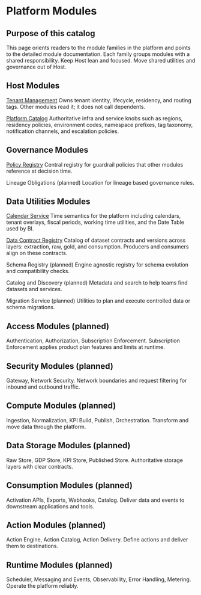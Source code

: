 # Platform Modules

## Purpose of this catalog
This page orients readers to the module families in the platform and points to the detailed module documentation. Each family groups modules with a shared responsibility. Keep Host lean and focused. Move shared utilities and governance out of Host.

## Host Modules
[Tenant Management](../modules/host/tenant-management/index.md)
Owns tenant identity, lifecycle, residency, and routing tags. Other modules read it; it does not call dependents.

[Platform Catalog](../modules/host/platform-catalog/index.md)
Authoritative infra and service knobs such as regions, residency policies, environment codes, namespace prefixes, tag taxonomy, notification channels, and escalation policies.

## Governance Modules
[Policy Registry](../modules/governance/policy-registry/index.md)
Central registry for guardrail policies that other modules reference at decision time.

Lineage Obligations (planned)
Location for lineage based governance rules.

## Data Utilities Modules
[Calendar Service](../modules/utilities/calendar-service/index.md)
Time semantics for the platform including calendars, tenant overlays, fiscal periods, working time utilities, and the Date Table used by BI.

[Data Contract Registry](../modules/utilities/data-contract-registry/index.md)
Catalog of dataset contracts and versions across layers: extraction, raw, gold, and consumption. Producers and consumers align on these contracts.

Schema Registry (planned)
Engine agnostic registry for schema evolution and compatibility checks.

Catalog and Discovery (planned)
Metadata and search to help teams find datasets and services.

Migration Service (planned)
Utilities to plan and execute controlled data or schema migrations.

## Access Modules (planned)
Authentication, Authorization, Subscription Enforcement. Subscription Enforcement applies product plan features and limits at runtime.

## Security Modules (planned)
Gateway, Network Security. Network boundaries and request filtering for inbound and outbound traffic.

## Compute Modules (planned)
Ingestion, Normalization, KPI Build, Publish, Orchestration. Transform and move data through the platform.

## Data Storage Modules (planned)
Raw Store, GDP Store, KPI Store, Published Store. Authoritative storage layers with clear contracts.

## Consumption Modules (planned)
Activation APIs, Exports, Webhooks, Catalog. Deliver data and events to downstream applications and tools.

## Action Modules (planned)
Action Engine, Action Catalog, Action Delivery. Define actions and deliver them to destinations.

## Runtime Modules (planned)
Scheduler, Messaging and Events, Observability, Error Handling, Metering. Operate the platform reliably.
